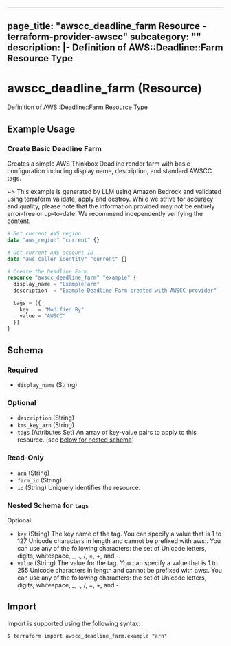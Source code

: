 
---
page_title: "awscc_deadline_farm Resource - terraform-provider-awscc"
subcategory: ""
description: |-
  Definition of AWS::Deadline::Farm Resource Type
---

# awscc_deadline_farm (Resource)

Definition of AWS::Deadline::Farm Resource Type

## Example Usage

### Create Basic Deadline Farm

Creates a simple AWS Thinkbox Deadline render farm with basic configuration including display name, description, and standard AWSCC tags.

~> This example is generated by LLM using Amazon Bedrock and validated using terraform validate, apply and destroy. While we strive for accuracy and quality, please note that the information provided may not be entirely error-free or up-to-date. We recommend independently verifying the content.

```terraform
# Get current AWS region
data "aws_region" "current" {}

# Get current AWS account ID
data "aws_caller_identity" "current" {}

# Create the Deadline Farm
resource "awscc_deadline_farm" "example" {
  display_name = "ExampleFarm"
  description  = "Example Deadline Farm created with AWSCC provider"

  tags = [{
    key   = "Modified By"
    value = "AWSCC"
  }]
}
```

<!-- schema generated by tfplugindocs -->
## Schema

### Required

- `display_name` (String)

### Optional

- `description` (String)
- `kms_key_arn` (String)
- `tags` (Attributes Set) An array of key-value pairs to apply to this resource. (see [below for nested schema](#nestedatt--tags))

### Read-Only

- `arn` (String)
- `farm_id` (String)
- `id` (String) Uniquely identifies the resource.

<a id="nestedatt--tags"></a>
### Nested Schema for `tags`

Optional:

- `key` (String) The key name of the tag. You can specify a value that is 1 to 127 Unicode characters in length and cannot be prefixed with aws:. You can use any of the following characters: the set of Unicode letters, digits, whitespace, _, ., /, =, +, and -.
- `value` (String) The value for the tag. You can specify a value that is 1 to 255 Unicode characters in length and cannot be prefixed with aws:. You can use any of the following characters: the set of Unicode letters, digits, whitespace, _, ., /, =, +, and -.

## Import

Import is supported using the following syntax:

```shell
$ terraform import awscc_deadline_farm.example "arn"
```
